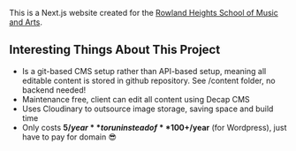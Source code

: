 This is a Next.js website created for the [Rowland Heights School of Music and Arts](https://rowlandmusicschool.com/).

## Interesting Things About This Project
* Is a git-based CMS setup rather than API-based setup, meaning all editable content is stored in github repository. See /content folder, no backend needed!
* Maintenance free, client can edit all content using Decap CMS
* Uses Cloudinary to outsource image storage, saving space and build time
* Only costs **$5/year** to run instead of **$100+/year** (for Wordpress), just have to pay for domain 😎